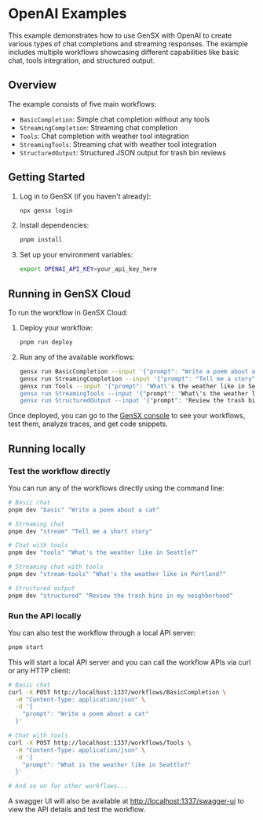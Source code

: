 # OpenAI Examples

This example demonstrates how to use GenSX with OpenAI to create various types of chat completions and streaming responses. The example includes multiple workflows showcasing different capabilities like basic chat, tools integration, and structured output.

## Overview

The example consists of five main workflows:

- `BasicCompletion`: Simple chat completion without any tools
- `StreamingCompletion`: Streaming chat completion
- `Tools`: Chat completion with weather tool integration
- `StreamingTools`: Streaming chat with weather tool integration
- `StructuredOutput`: Structured JSON output for trash bin reviews

## Getting Started

1. Log in to GenSX (if you haven't already):

   ```bash
   npx gensx login
   ```

2. Install dependencies:

   ```bash
   pnpm install
   ```

3. Set up your environment variables:

   ```bash
   export OPENAI_API_KEY=your_api_key_here
   ```

## Running in GenSX Cloud

To run the workflow in GenSX Cloud:

1. Deploy your workflow:

   ```bash
   pnpm run deploy
   ```

2. Run any of the available workflows:

   ```bash
   gensx run BasicCompletion --input '{"prompt": "Write a poem about a cat"}'
   gensx run StreamingCompletion --input '{"prompt": "Tell me a story"}'
   gensx run Tools --input '{"prompt": "What\'s the weather like in Seattle?"}'
   gensx run StreamingTools --input '{"prompt": "What\'s the weather like in Portland?"}'
   gensx run StructuredOutput --input '{"prompt": "Review the trash bins in my neighborhood"}'
   ```

Once deployed, you can go to the [GenSX console](https://app.gensx.com) to see your workflows, test them, analyze traces, and get code snippets.

## Running locally

### Test the workflow directly

You can run any of the workflows directly using the command line:

```bash
# Basic chat
pnpm dev "basic" "Write a poem about a cat"

# Streaming chat
pnpm dev "stream" "Tell me a short story"

# Chat with tools
pnpm dev "tools" "What's the weather like in Seattle?"

# Streaming chat with tools
pnpm dev "stream-tools" "What's the weather like in Portland?"

# Structured output
pnpm dev "structured" "Review the trash bins in my neighborhood"
```

### Run the API locally

You can also test the workflow through a local API server:

```bash
pnpm start
```

This will start a local API server and you can call the workflow APIs via curl or any HTTP client:

```bash
# Basic chat
curl -X POST http://localhost:1337/workflows/BasicCompletion \
  -H "Content-Type: application/json" \
  -d '{
    "prompt": "Write a poem about a cat"
  }'

# Chat with tools
curl -X POST http://localhost:1337/workflows/Tools \
  -H "Content-Type: application/json" \
  -d '{
    "prompt": "What is the weather like in Seattle?"
  }'

# And so on for other workflows...
```

A swagger UI will also be available at [http://localhost:1337/swagger-ui](http://localhost:1337/swagger-ui) to view the API details and test the workflow.
